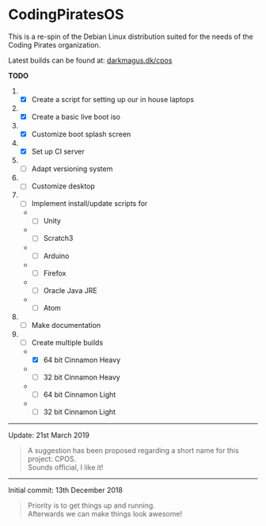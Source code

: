 # CodingPiratesOS
This is a re-spin of the Debian Linux distribution suited for the needs of the Coding Pirates organization.

Latest builds can be found at: [darkmagus.dk/cpos](https://www.darkmagus.dk/cpos)

**TODO**
1. - [x] Create a script for setting up our in house laptops
2. - [x] Create a basic live boot iso
3. - [x] Customize boot splash screen
4. - [x] Set up CI server
5. - [ ] Adapt versioning system
6. - [ ] Customize desktop
7. - [ ] Implement install/update scripts for
    * - [ ] Unity
    * - [ ] Scratch3
    * - [ ] Arduino
    * - [ ] Firefox
    * - [ ] Oracle Java JRE
    * - [ ] Atom
8. - [ ] Make documentation
9. - [ ] Create multiple builds
    * - [x] 64 bit Cinnamon Heavy
    * - [ ] 32 bit Cinnamon Heavy
    * - [ ] 64 bit Cinnamon Light
    * - [ ] 32 bit Cinnamon Light

---

Update: 21st March 2019 <br>
>A suggestion has been proposed regarding a short name for this project: CPOS. <br>
Sounds official, I like it! <br>

---

Initial commit: 13th December 2018<br>
>Priority is to get things up and running.<br>
Afterwards we can make things look awesome!<br>
